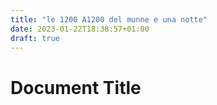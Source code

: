 ```yaml
---
title: "le 1200 A1200 del munne e una notte"
date: 2023-01-22T18:38:57+01:00
draft: true
---
```


# Document Title

